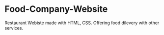# Food-Company-Website
 Restaurant Webiste made with HTML, CSS. Offering food dilevery with other services.
